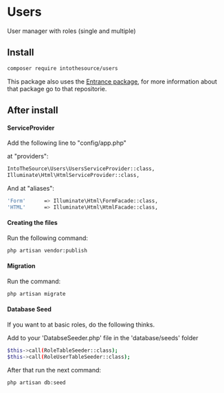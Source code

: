 # Users
User manager with roles (single and multiple)

## Install
```bash
composer require intothesource/users
```

This package also uses the [Entrance package](https://github.com/intothesource/entrance), for more information about that package go to that repositorie.

## After install

#### ServiceProvider
Add the following line to "config/app.php"

at "providers":

```bash
IntoTheSource\Users\UsersServiceProvider::class,
Illuminate\Html\HtmlServiceProvider::class,
```

And at "aliases":

```bash
'Form'      => Illuminate\Html\FormFacade::class,
'HTML'      => Illuminate\Html\HtmlFacade::class,
```

#### Creating the files
Run the following command:

```bash
php artisan vendor:publish
```

#### Migration

Run the command: 
```bash
php artisan migrate
```

#### Database Seed

If you want to at basic roles, do the following thinks.

Add to your 'DatabseSeeder.php' file in the 'database/seeds' folder
```bash
$this->call(RoleTableSeeder::class);
$this->call(RoleUserTableSeeder::class);
```

After that run the next command:
```bash
php artisan db:seed
```
